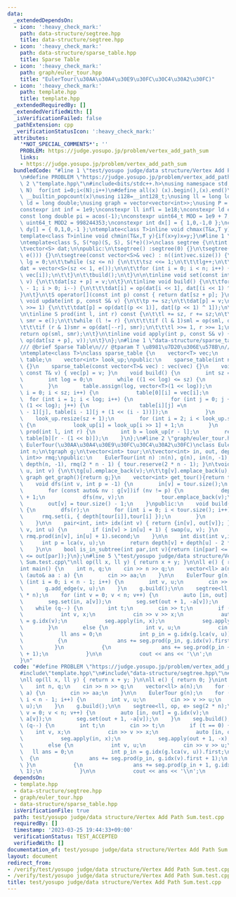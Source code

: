 ```yaml
---
data:
  _extendedDependsOn:
  - icon: ':heavy_check_mark:'
    path: data-structure/segtree.hpp
    title: data-structure/segtree.hpp
  - icon: ':heavy_check_mark:'
    path: data-structure/sparse_table.hpp
    title: Sparse Table
  - icon: ':heavy_check_mark:'
    path: graph/euler_tour.hpp
    title: "EulerTour(\u30AA\u30A4\u30E9\u30FC\u30C4\u30A2\u30FC)"
  - icon: ':heavy_check_mark:'
    path: template.hpp
    title: template.hpp
  _extendedRequiredBy: []
  _extendedVerifiedWith: []
  _isVerificationFailed: false
  _pathExtension: cpp
  _verificationStatusIcon: ':heavy_check_mark:'
  attributes:
    '*NOT_SPECIAL_COMMENTS*': ''
    PROBLEM: https://judge.yosupo.jp/problem/vertex_add_path_sum
    links:
    - https://judge.yosupo.jp/problem/vertex_add_path_sum
  bundledCode: "#line 1 \"test/yosupo judge/data structure/Vertex Add Path Sum.test.cpp\"\
    \n#define PROBLEM \"https://judge.yosupo.jp/problem/vertex_add_path_sum\"\n#line\
    \ 2 \"template.hpp\"\n#include<bits/stdc++.h>\nusing namespace std;\n#define rep(i,\
    \ N)  for(int i=0;i<(N);i++)\n#define all(x) (x).begin(),(x).end()\n#define popcount(x)\
    \ __builtin_popcount(x)\nusing i128=__int128_t;\nusing ll = long long;\nusing\
    \ ld = long double;\nusing graph = vector<vector<int>>;\nusing P = pair<int, int>;\n\
    constexpr int inf = 1e9;\nconstexpr ll infl = 1e18;\nconstexpr ld eps = 1e-6;\n\
    const long double pi = acos(-1);\nconstexpr uint64_t MOD = 1e9 + 7;\nconstexpr\
    \ uint64_t MOD2 = 998244353;\nconstexpr int dx[] = { 1,0,-1,0 };\nconstexpr int\
    \ dy[] = { 0,1,0,-1 };\ntemplate<class T>inline void chmax(T&x,T y){if(x<y)x=y;}\n\
    template<class T>inline void chmin(T&x,T y){if(x>y)x=y;}\n#line 1 \"data-structure/segtree.hpp\"\
    \ntemplate<class S, S(*op)(S, S), S(*e)()>\nclass segtree {\n\tint lg, sz, n;\n\
    \tvector<S> dat;\n\npublic:\n\tsegtree() :segtree(0) {}\n\tsegtree(int n) : segtree(vector<S>(n,\
    \ e())) {}\n\tsegtree(const vector<S>& vec) : n((int)vec.size()) {\n\t\tsz = 1,\
    \ lg = 0;\n\t\twhile (sz <= n) {\n\t\t\tsz <<= 1;\n\t\t\tlg++;\n\t\t}\n\n\t\t\
    dat = vector<S>(sz << 1, e());\n\n\t\tfor (int i = 0; i < n; i++) {\n\t\t\tset(i,\
    \ vec[i]);\n\t\t}\n\t\tbuild();\n\t}\n\n\tinline void set(const int p, const S&\
    \ v) {\n\t\tdat[sz + p] = v;\n\t}\n\tinline void build() {\n\t\tfor (int i = sz\
    \ - 1; i > 0; i--) {\n\t\t\tdat[i] = op(dat[i << 1], dat[(i << 1) ^ 1]);\n\t\t\
    }\n\t}\n\tS operator[](const int p) const { return dat[sz + p]; }\n\n\tinline\
    \ void update(int p, const S& v) {\n\t\tp += sz;\n\t\tdat[p] = v;\n\t\twhile (p\
    \ >>= 1) {\n\t\t\tdat[p] = op(dat[(p << 1)], dat[(p << 1) ^ 1]);\n\t\t}\n\t}\n\
    \n\tinline S prod(int l, int r) const {\n\t\tl += sz, r += sz;\n\t\tS sml = e(),\
    \ smr = e();\n\t\twhile (l != r) {\n\t\t\tif (l & 1)sml = op(sml, dat[l++]);\n\
    \t\t\tif (r & 1)smr = op(dat[--r], smr);\n\t\t\tl >>= 1, r >>= 1;\n\t\t}\n\t\t\
    return op(sml, smr);\n\t}\n\tinline void apply(int p, const S& v) {\n\t\tupdate(p,\
    \ op(dat[sz + p], v));\n\t}\n};\n#line 1 \"data-structure/sparse_table.hpp\"\n\
    /// @brief Sparse Table\n/// @tparam T \u8981\u7D20\u306E\u578B\n/// @docs docs/data-structure/sparse_table.md\n\
    \ntemplate<class T>\nclass sparse_table {\n    vector<T> vec;\n    vector<vector<T>>\
    \ table;\n    vector<int> look_up;\npublic:\n    sparse_table(int n) : vec(n)\
    \ {}\n    sparse_table(const vector<T>& vec) : vec(vec) {}\n    void set(int p,\
    \ const T& v) { vec[p] = v; }\n    void build() {\n        int sz = vec.size();\n\
    \        int log = 0;\n        while ((1 << log) <= sz) {\n            log++;\n\
    \        }\n        table.assign(log, vector<T>(1 << log));\n        for (int\
    \ i = 0; i < sz; i++) {\n            table[0][i] = vec[i];\n        }\n      \
    \  for (int i = 1; i < log; i++) {\n            for (int j = 0; j + (1 << i) <=\
    \ (1 << log); j++) {\n                table[i][j] =\n                    min(table[i\
    \ - 1][j], table[i - 1][j + (1 << (i - 1))]);\n            }\n        }\n    \
    \    look_up.resize(sz + 1);\n        for (int i = 2; i < look_up.size(); i++)\
    \ {\n            look_up[i] = look_up[i >> 1] + 1;\n        }\n    }\n\n    T\
    \ prod(int l, int r) {\n        int b = look_up[r - l];\n        return min(table[b][l],\
    \ table[b][r - (1 << b)]);\n    }\n};\n#line 2 \"graph/euler_tour.hpp\"\n\n///@brief\
    \ EulerTour(\u30AA\u30A4\u30E9\u30FC\u30C4\u30A2\u30FC)\nclass EulerTour {\n\t\
    int n;\n\tgraph g;\n\tvector<int> tour;\n\tvector<int> in, out, depth;\n    sparse_table<pair<int,\
    \ int>> rmq;\npublic:\n    EulerTour(int n) :n(n), g(n), in(n, -1), out(n, -1),\
    \ depth(n, -1), rmq(2 * n - 1) { tour.reserve(2 * n - 1); }\n\tvoid add_edge(int\
    \ u, int v) {\n\t\tg[u].emplace_back(v);\n\t\tg[v].emplace_back(u);\n\t}\n   \
    \ graph get_graph(){return g;}\n    vector<int> get_tour(){return tour;}\nprivate:\n\
    \    void dfs(int v, int p = -1) {\n        in[v] = tour.size();\n        tour.emplace_back(v);\n\
    \        for (const auto& nv : g[v])if (nv != p) {\n            depth[nv] = depth[v]\
    \ + 1;\n            dfs(nv, v);\n            tour.emplace_back(v);\n        }\n\
    \        out[v] = tour.size() - 1;\n    }\npublic:\n    void build(int r = 0)\
    \ {\n        dfs(r);\n        for (int i = 0; i < tour.size(); i++) {\n      \
    \      rmq.set(i, { depth[tour[i]],tour[i] });\n        }\n        rmq.build();\n\
    \    }\n\n    pair<int, int> idx(int v) { return {in[v], out[v]}; }\n    int lca(int\
    \ v, int u) {\n        if (in[v] > in[u] + 1) { swap(u, v); }\n        return\
    \ rmq.prod(in[v], in[u] + 1).second;\n    }\n\n    int dist(int v,int u){\n  \
    \      int p = lca(v, u);\n        return depth[v] + depth[u] - 2 * depth[p];\n\
    \    }\n\n    bool is_in_subtree(int par,int v){return (in[par] <= in[v] && out[v]\
    \ <= out[par]);}\n};\n#line 5 \"test/yosupo judge/data structure/Vertex Add Path\
    \ Sum.test.cpp\"\nll op(ll x, ll y) { return x + y; }\n\nll e() { return 0; }\n\
    int main() {\n    int n, q;\n    cin >> n >> q;\n    vector<ll> a(n);\n    for\
    \ (auto& aa : a) {\n        cin >> aa;\n    }\n\n    EulerTour g(n);\n    for\
    \ (int i = 0; i < n - 1; i++) {\n        int v, u;\n        cin >> v >> u;\n \
    \       g.add_edge(v, u);\n    }\n    g.build();\n\n    segtree<ll, op, e> seg(2\
    \ * n);\n    for (int v = 0; v < n; v++) {\n        auto [in, out] = g.idx(v);\n\
    \        seg.set(in, a[v]);\n        seg.set(out + 1, -a[v]);\n    }\n    seg.build();\n\
    \    while (q--) {\n        int t;\n        cin >> t;\n        if (t == 0) {\n\
    \            int v, x;\n            cin >> v >> x;\n            auto [in, out]\
    \ = g.idx(v);\n            seg.apply(in, x);\n            seg.apply(out + 1, -x);\n\
    \        }\n        else {\n            int v, u;\n            cin >> v >> u;\n\
    \            ll ans = 0;\n            int p_in = g.idx(g.lca(v, u)).first;\n \
    \           {\n                ans += seg.prod(p_in, g.idx(v).first + 1);\n  \
    \          }\n            {\n                ans += seg.prod(p_in + 1, g.idx(u).first\
    \ + 1);\n            }\n\n            cout << ans << '\\n';\n        }\n    }\n\
    }\n"
  code: "#define PROBLEM \"https://judge.yosupo.jp/problem/vertex_add_path_sum\"\n\
    #include\"template.hpp\"\n#include\"data-structure/segtree.hpp\"\n#include\"graph/euler_tour.hpp\"\
    \nll op(ll x, ll y) { return x + y; }\n\nll e() { return 0; }\nint main() {\n\
    \    int n, q;\n    cin >> n >> q;\n    vector<ll> a(n);\n    for (auto& aa :\
    \ a) {\n        cin >> aa;\n    }\n\n    EulerTour g(n);\n    for (int i = 0;\
    \ i < n - 1; i++) {\n        int v, u;\n        cin >> v >> u;\n        g.add_edge(v,\
    \ u);\n    }\n    g.build();\n\n    segtree<ll, op, e> seg(2 * n);\n    for (int\
    \ v = 0; v < n; v++) {\n        auto [in, out] = g.idx(v);\n        seg.set(in,\
    \ a[v]);\n        seg.set(out + 1, -a[v]);\n    }\n    seg.build();\n    while\
    \ (q--) {\n        int t;\n        cin >> t;\n        if (t == 0) {\n        \
    \    int v, x;\n            cin >> v >> x;\n            auto [in, out] = g.idx(v);\n\
    \            seg.apply(in, x);\n            seg.apply(out + 1, -x);\n        }\n\
    \        else {\n            int v, u;\n            cin >> v >> u;\n         \
    \   ll ans = 0;\n            int p_in = g.idx(g.lca(v, u)).first;\n          \
    \  {\n                ans += seg.prod(p_in, g.idx(v).first + 1);\n           \
    \ }\n            {\n                ans += seg.prod(p_in + 1, g.idx(u).first +\
    \ 1);\n            }\n\n            cout << ans << '\\n';\n        }\n    }\n}"
  dependsOn:
  - template.hpp
  - data-structure/segtree.hpp
  - graph/euler_tour.hpp
  - data-structure/sparse_table.hpp
  isVerificationFile: true
  path: test/yosupo judge/data structure/Vertex Add Path Sum.test.cpp
  requiredBy: []
  timestamp: '2023-03-25 19:44:33+09:00'
  verificationStatus: TEST_ACCEPTED
  verifiedWith: []
documentation_of: test/yosupo judge/data structure/Vertex Add Path Sum.test.cpp
layout: document
redirect_from:
- /verify/test/yosupo judge/data structure/Vertex Add Path Sum.test.cpp
- /verify/test/yosupo judge/data structure/Vertex Add Path Sum.test.cpp.html
title: test/yosupo judge/data structure/Vertex Add Path Sum.test.cpp
---
```

